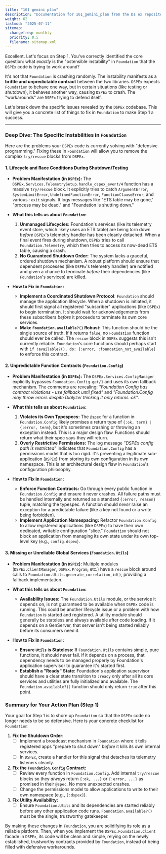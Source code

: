 ```yaml
---
title: "101 gemini plan"
description: "Documentation for 101_gemini_plan from the Ds ex repository."
weight: 62
lastmod: "2025-07-11"
sitemap:
  changefreq: monthly
  priority: 0.5
  filename: sitemap.xml
---
```


Excellent. Let's focus on Step 1. You've correctly identified the core question: what *exactly* is the "ostensible instability" in `Foundation` that the `DSPEx` code is trying to work around?

It's not that `Foundation` is crashing randomly. The instability manifests as a **brittle and unpredictable contract** between the two libraries. `DSPEx` expects `Foundation` to behave one way, but in certain situations (like testing or shutdown), it behaves another way, causing `DSPEx` to crash. The "workarounds" are `DSPEx` trying to defend itself.

Let's break down the specific issues revealed by the `DSPEx` codebase. This will give you a concrete list of things to fix in `Foundation` to make Step 1 a success.

---

### Deep Dive: The Specific Instabilities in `Foundation`

Here are the problems your `DSPEx` code is currently solving with "defensive programming." Fixing these in `Foundation` will allow you to remove the complex `try/rescue` blocks from `DSPEx`.

#### 1. Lifecycle and Race Conditions During Shutdown/Testing

*   **Problem Manifestation (in `DSPEx`):**
    The `DSPEx.Services.TelemetrySetup.handle_dspex_event/4` function has a massive `try/rescue` block. It explicitly tries to catch `ArgumentError`, `SystemLimitError`, `UndefinedFunctionError`, `FunctionClauseError`, and various `:exit` signals. It logs messages like "ETS table may be gone," "process may be dead," and "Foundation is shutting down."

*   **What this tells us about `Foundation`:**
    1.  **Unmanaged Lifecycles:** Foundation's services (like its telemetry event store, which likely uses an ETS table) are being torn down *before* `DSPEx`'s telemetry handler has been cleanly detached. When a final event fires during shutdown, `DSPEx` tries to call `Foundation.Telemetry`, which then tries to access its now-dead ETS table, causing a crash.
    2.  **No Guaranteed Shutdown Order:** The system lacks a graceful, ordered shutdown mechanism. A robust platform should ensure that dependent processes (like `DSPEx`'s telemetry handler) are notified and given a chance to terminate *before* their dependencies (like `Foundation`'s services) are killed.

*   **How to Fix in `Foundation`:**
    *   **Implement a Coordinated Shutdown Protocol:** `Foundation` should manage the application lifecycle. When a shutdown is initiated, it should first signal all registered "subscriber" applications (like `DSPEx`) to begin termination. It should wait for acknowledgements from these subscribers *before* it proceeds to terminate its own core services.
    *   **Make `Foundation.available?()` Robust:** This function should be the single source of truth. If it returns `false`, no `Foundation` function should ever be called. The `rescue` block in `DSPEx` suggests this isn't currently reliable. `Foundation`'s core functions should perhaps start with `if !available?(), do: {:error, :foundation_not_available}` to enforce this contract.

#### 2. Unpredictable Function Contracts (`Foundation.Config`)

*   **Problem Manifestation (in `DSPEx`):**
    The `DSPEx.Services.ConfigManager` explicitly bypasses `Foundation.Config.get/1` and uses its own fallback mechanism. The comments are revealing: *"Foundation Config has contract violations - use fallback until fixed"* and *"Foundation.Config may throw errors despite Dialyzer thinking it only returns :ok"*.

*   **What this tells us about `Foundation`:**
    1.  **Violates its Own Typespecs:** The `@spec` for a function in `Foundation.Config` likely promises a return type of `{:ok, term} | {:error, term}`, but it's sometimes crashing or throwing an exception instead. This is a major design flaw. Functions should return what their spec says they will return.
    2.  **Overly Restrictive Permissions:** The log message *"DSPEx config path is restricted"* indicates that `Foundation.Config` has a permissions model that is too rigid. It's preventing a legitimate sub-application (`DSPEx`) from storing its own configuration in its own namespace. This is an architectural design flaw in `Foundation`'s configuration philosophy.

*   **How to Fix in `Foundation`:**
    *   **Enforce Function Contracts:** Go through every public function in `Foundation.Config` and ensure it never crashes. All failure paths must be handled internally and returned as a standard `{:error, reason}` tuple, matching the typespec. A function should *never* raise an exception for a predictable failure (like a key not found or a write being forbidden).
    *   **Implement Application Namespacing:** Refactor `Foundation.Config` to allow registered applications (like `DSPEx`) to have their own dedicated, writable configuration "slice." `Foundation` should not block an application from managing its own state under its own top-level key (e.g., `config.dspex`).

#### 3. Missing or Unreliable Global Services (`Foundation.Utils`)

*   **Problem Manifestation (in `DSPEx`):**
    Multiple modules (`DSPEx.ClientManager`, `DSPEx.Program`, etc.) have a `rescue` block around calls to `Foundation.Utils.generate_correlation_id()`, providing a fallback implementation.

*   **What this tells us about `Foundation`:**
    *   **Availability Issues:** The `Foundation.Utils` module, or the service it depends on, is not guaranteed to be available when `DSPEx` code is running. This could be another lifecycle issue or a problem with how `Foundation` is started and registered. A utility module should generally be stateless and always available after code loading. If it depends on a GenServer, that server isn't being started reliably before its consumers need it.

*   **How to Fix in `Foundation`:**
    *   **Ensure `Utils` is Stateless:** If `Foundation.Utils` contains simple, pure functions, it should never fail. If it depends on a process, that dependency needs to be managed properly by Foundation's application supervisor to guarantee it's started first.
    *   **Establish a "Ready" State:** Foundation's application supervisor should have a clear state transition to `:ready` only after all its core services and utilities are fully initialized and available. The `Foundation.available?()` function should only return `true` after this point.

### Summary for Your Action Plan (Step 1)

Your goal for Step 1 is to shore up `Foundation` so that the `DSPEx` code no longer needs to be so defensive. Here is your concrete checklist for `Foundation`:

1.  **Fix the Shutdown Order:**
    *   [ ] Implement a broadcast mechanism in `Foundation` where it tells registered apps "prepare to shut down" *before* it kills its own internal services.
    *   [ ] In `DSPEx`, create a handler for this signal that detaches its telemetry listeners cleanly.

2.  **Fix the `Foundation.Config` Contract:**
    *   [ ] Review every function in `Foundation.Config`. Add internal `try/rescue` blocks so they *always* return `{:ok, ...}` or `{:error, ...}` as promised in their `@spec`. No more unexpected crashes.
    *   [ ] Change the permissions model to allow applications to write to their own namespace (e.g., `[:dspex]`).

3.  **Fix Utility Availability:**
    *   [ ] Ensure `Foundation.Utils` and its dependencies are started reliably before any other application code runs. `Foundation.available?()` must be the single, trustworthy gatekeeper.

By making these changes in `Foundation`, you are solidifying its role as a reliable platform. Then, when you implement the `DSPEx.Foundation.Client` facade in `DSPEx`, its code will be clean and simple, relying on the newly established, trustworthy contracts provided by `Foundation`, instead of being filled with defensive workarounds.